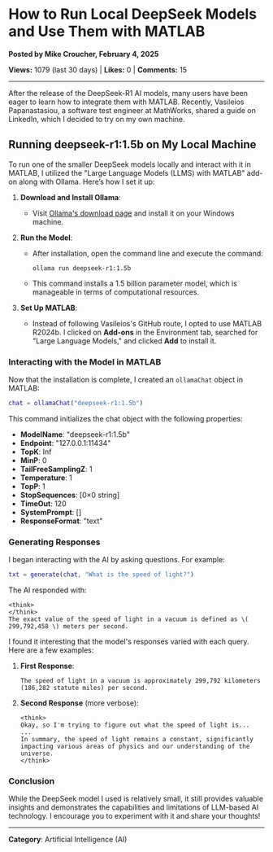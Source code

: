 # How to Run Local DeepSeek Models and Use Them with MATLAB

**Posted by Mike Croucher, February 4, 2025**

**Views:** 1079 (last 30 days) | **Likes:** 0 | **Comments:** 15

---

After the release of the DeepSeek-R1 AI models, many users have been eager to learn how to integrate them with MATLAB. Recently, Vasileios Papanastasiou, a software test engineer at MathWorks, shared a guide on LinkedIn, which I decided to try on my own machine.

## Running deepseek-r1:1.5b on My Local Machine

To run one of the smaller DeepSeek models locally and interact with it in MATLAB, I utilized the "Large Language Models (LLMS) with MATLAB" add-on along with Ollama. Here’s how I set it up:

1. **Download and Install Ollama**: 
   - Visit [Ollama's download page](https://ollama.com/download) and install it on your Windows machine.

2. **Run the Model**: 
   - After installation, open the command line and execute the command:
     ```
     ollama run deepseek-r1:1.5b
     ```
   - This command installs a 1.5 billion parameter model, which is manageable in terms of computational resources.

3. **Set Up MATLAB**: 
   - Instead of following Vasileios's GitHub route, I opted to use MATLAB R2024b. I clicked on **Add-ons** in the Environment tab, searched for "Large Language Models," and clicked **Add** to install it.

### Interacting with the Model in MATLAB

Now that the installation is complete, I created an `ollamaChat` object in MATLAB:

```matlab
chat = ollamaChat("deepseek-r1:1.5b")
```

This command initializes the chat object with the following properties:

- **ModelName**: "deepseek-r1:1.5b"
- **Endpoint**: "127.0.0.1:11434"
- **TopK**: Inf
- **MinP**: 0
- **TailFreeSamplingZ**: 1
- **Temperature**: 1
- **TopP**: 1
- **StopSequences**: [0×0 string]
- **TimeOut**: 120
- **SystemPrompt**: []
- **ResponseFormat**: "text"

### Generating Responses

I began interacting with the AI by asking questions. For example:

```matlab
txt = generate(chat, "What is the speed of light?")
```

The AI responded with:

```
<think>
</think>
The exact value of the speed of light in a vacuum is defined as \( 299,792,458 \) meters per second.
```

I found it interesting that the model's responses varied with each query. Here are a few examples:

1. **First Response**:
   ```
   The speed of light in a vacuum is approximately 299,792 kilometers (186,282 statute miles) per second.
   ```

2. **Second Response** (more verbose):
   ```
   <think>
   Okay, so I'm trying to figure out what the speed of light is...
   ...
   In summary, the speed of light remains a constant, significantly impacting various areas of physics and our understanding of the universe.
   </think>
   ```

### Conclusion

While the DeepSeek model I used is relatively small, it still provides valuable insights and demonstrates the capabilities and limitations of LLM-based AI technology. I encourage you to experiment with it and share your thoughts!

---

**Category**: Artificial Intelligence (AI)